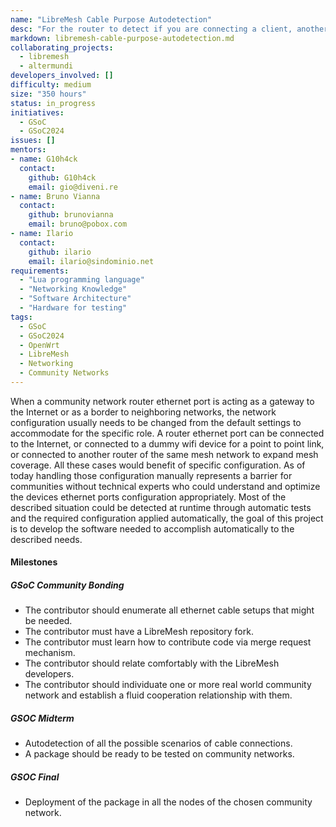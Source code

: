 ```yaml
---
name: "LibreMesh Cable Purpose Autodetection"
desc: "For the router to detect if you are connecting a client, another router, an internet connection, and to configure itself accordingly at runtime"
markdown: libremesh-cable-purpose-autodetection.md
collaborating_projects:
  - libremesh
  - altermundi
developers_involved: []
difficulty: medium
size: "350 hours"
status: in_progress
initiatives:
  - GSoC
  - GSoC2024
issues: []
mentors:
- name: G10h4ck
  contact:
    github: G10h4ck
    email: gio@diveni.re
- name: Bruno Vianna
  contact:
    github: brunovianna
    email: bruno@pobox.com
- name: Ilario
  contact:
    github: ilario
    email: ilario@sindominio.net
requirements:
  - "Lua programming language"
  - "Networking Knowledge"
  - "Software Architecture"
  - "Hardware for testing"
tags:
  - GSoC
  - GSoC2024
  - OpenWrt
  - LibreMesh
  - Networking
  - Community Networks
---
```


When a community network router ethernet port is acting as a gateway to the
Internet or as a border to neighboring networks, the network configuration
usually needs to be changed from the default settings to accommodate for the
specific role.
A router ethernet port can be connected to the Internet, or connected to a dummy
wifi device for a point to point link, or connected to another router of the
same mesh network to expand mesh coverage.
All these cases would benefit of specific configuration. As of today handling
those configuration manually represents a barrier for communities without
technical experts who could understand and optimize the devices ethernet ports
configuration appropriately.
Most of the described situation could be detected at runtime through automatic
tests and the required configuration applied automatically, the goal of this
project is to develop the software needed to accomplish automatically to the
described needs.


#### Milestones

##### GSoC Community Bonding

* The contributor should enumerate all ethernet cable setups that might be needed.
* The contributor must have a LibreMesh repository fork.
* The contributor must learn how to contribute code via merge request mechanism.
* The contributor should relate comfortably with the LibreMesh developers.
* The contributor should individuate one or more real world community network and establish a fluid cooperation relationship with them.


##### GSOC Midterm

* Autodetection of all the possible scenarios of cable connections.
* A package should be ready to be tested on community networks.


##### GSOC Final

* Deployment of the package in all the nodes of the chosen community network.
